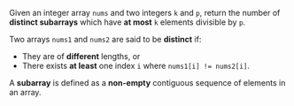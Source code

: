Given an integer array `nums` and two integers `k` and `p`, return the number of **distinct subarrays** which have **at most** `k` elements divisible by `p`.

Two arrays `nums1` and `nums2` are said to be **distinct** if:

- They are of **different** lengths, or
- There exists **at least** one index `i` where `nums1[i] != nums2[i]`.

A **subarray** is defined as a **non-empty** contiguous sequence of elements in an array.